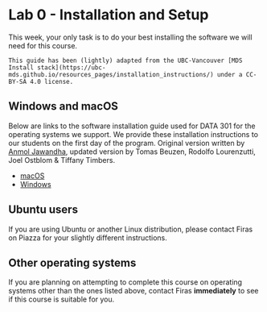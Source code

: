 # Lab 0 - Installation and Setup

This week, your only task is to do your best installing the software we will need for this course.

```{important} 
This guide has been (lightly) adapted from the UBC-Vancouver [MDS Install stack](https://ubc-mds.github.io/resources_pages/installation_instructions/) under a CC-BY-SA 4.0 license.
```

## Windows and macOS

Below are links to the software installation guide used for DATA 301 for the operating systems we support.
We provide these installation instructions to our students on the first day of the program. Original version written by [Anmol Jawandha](https://github.com/Anmol6), updated version by Tomas Beuzen, Rodolfo Lourenzutti, Joel Ostblom & Tiffany Timbers.

- [macOS](install_ds_stack_mac_part1.md)
- [Windows](install_ds_stack_windows_part1.md)

## Ubuntu users 

If you are using Ubuntu or another Linux distribution, please contact Firas on Piazza for your slightly different instructions.

## Other operating systems

If you are planning on attempting to complete this course on operating systems other than the ones listed above, contact Firas **immediately** to see if this course is suitable for you. 